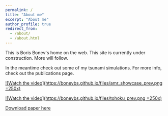 ```yaml
---
permalink: /
title: "About me"
excerpt: "About me"
author_profile: true
redirect_from: 
  - /about/
  - /about.html
---
```


This is Boris Bonev's home on the web. This site is currently under construction. More will follow.

In the meantime check out some of my tsunami simulations. For more info, check out the publications page.

[![Watch the video](https://bonevbs.github.io/files/amr_showcase_prev.png =250x)](https://bonevbs.github.io/files/amr_showcase.mp4)

[![Watch the video](https://bonevbs.github.io/files/tohoku_prev.png =250x)](https://bonevbs.github.io/files/tohoku.mp4)  

[Download paper here](https://infoscience.epfl.ch/record/232449?ln=en)
